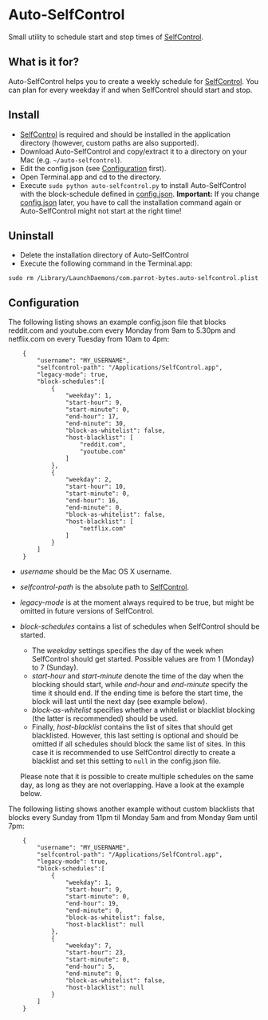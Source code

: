 # Auto-SelfControl

Small utility to schedule start and stop times of [SelfControl](http://selfcontrolapp.com).

## What is it for?
Auto-SelfControl helps you to create a weekly schedule for [SelfControl](http://selfcontrolapp.com).
You can plan for every weekday if and when SelfControl should start and stop.


## Install
- [SelfControl](http://selfcontrolapp.com) is required and should be installed in the application directory (however, custom paths are also supported).
- Download Auto-SelfControl and copy/extract it to a directory on your Mac (e.g. `~/auto-selfcontrol`).
- Edit the config.json (see [Configuration](#configuration) first).
- Open Terminal.app and cd to the directory.
- Execute `sudo python auto-selfcontrol.py` to install Auto-SelfControl with the block-schedule defined in [config.json](config.json). __Important:__ If you change [config.json](config.json) later, you have to call the installation command again or Auto-SelfControl might not start at the right time!


## Uninstall
- Delete the installation directory of Auto-SelfControl
- Execute the following command in the Terminal.app:
```
sudo rm /Library/LaunchDaemons/com.parrot-bytes.auto-selfcontrol.plist
```

## Configuration
The following listing shows an example config.json file that blocks reddit.com and youtube.com every Monday from 9am to 5.30pm and netflix.com on every Tuesday from 10am to 4pm:
```
    {
        "username": "MY_USERNAME",
        "selfcontrol-path": "/Applications/SelfControl.app",
        "legacy-mode": true,
        "block-schedules":[
            {
                "weekday": 1,
                "start-hour": 9,
                "start-minute": 0,
                "end-hour": 17,
                "end-minute": 30,
                "block-as-whitelist": false,
                "host-blacklist": [
                    "reddit.com",
                    "youtube.com"
                ]
            },
            {
                "weekday": 2,
                "start-hour": 10,
                "start-minute": 0,
                "end-hour": 16,
                "end-minute": 0,
                "block-as-whitelist": false,
                "host-blacklist": [
                    "netflix.com"
                ]
            }
        ]
    }
```
- _username_ should be the Mac OS X username.
- _selfcontrol-path_ is the absolute path to [SelfControl](http://selfcontrolapp.com).
- _legacy-mode_ is at the moment always required to be true, but might be omitted in future versions of SelfControl.
- _block-schedules_ contains a list of schedules when SelfControl should be started. 
    * The _weekday_ settings specifies the day of the week when SelfControl should get started. Possible values are from 1 (Monday) to 7 (Sunday). 
    * _start-hour_ and _start-minute_ denote the time of the day when the blocking should start, while _end-hour_ and _end-minute_ specify the time it should end. If the ending time is before the start time, the block will last until the next day (see example below).
    * _block-as-whitelist_ specifies whether a whitelist or blacklist blocking (the latter is recommended) should be used.
    * Finally, _host-blacklist_ contains the list of sites that should get blacklisted. However, this last setting is optional and should be omitted if all schedules should block the same list of sites. In this case it is recommended to use SelfControl directly to create a blacklist and set this setting to `null` in the config.json file.

    Please note that it is possible to create multiple schedules on the same day, as long as they are not overlapping. Have a look at the example below.

The following listing shows another example without custom blacklists that blocks every Sunday from 11pm til Monday 5am and from Monday 9am until 7pm:
```
    {
        "username": "MY_USERNAME",
        "selfcontrol-path": "/Applications/SelfControl.app",
        "legacy-mode": true,
        "block-schedules":[
            {
                "weekday": 1,
                "start-hour": 9,
                "start-minute": 0,
                "end-hour": 19,
                "end-minute": 0,
                "block-as-whitelist": false,
                "host-blacklist": null
            },
            {
                "weekday": 7,
                "start-hour": 23,
                "start-minute": 0,
                "end-hour": 5,
                "end-minute": 0,
                "block-as-whitelist": false,
                "host-blacklist": null
            }
        ]
    }
```
